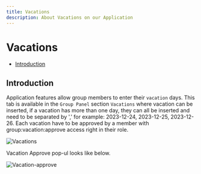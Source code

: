 ```yaml
---
title: Vacations
description: About Vacations on our Application
---
```


# Vacations

- [Introduction](#introduction)

<a name="introduction"></a>
## Introduction

Application features allow group members to enter their `vacation` days.
This tab is available in the `Group Panel` section `Vacations` where vacation can be inserted, if a vacation has more than one day, they can all be inserted and need to be separated by ',' for example: 2023-12-24, 2023-12-25, 2023-12-26.
Each vacation have to be approved by a member with group:vacation:approve access right in their role.

![Vacations](https://raw.githubusercontent.com/zaimea/zaimea-docs/main/preview/vacations.jpg)

Vacation Approve pop-ul looks like below.

![Vacation-approve](https://raw.githubusercontent.com/zaimea/zaimea-docs/main/preview/vacation-approve.jpg)
